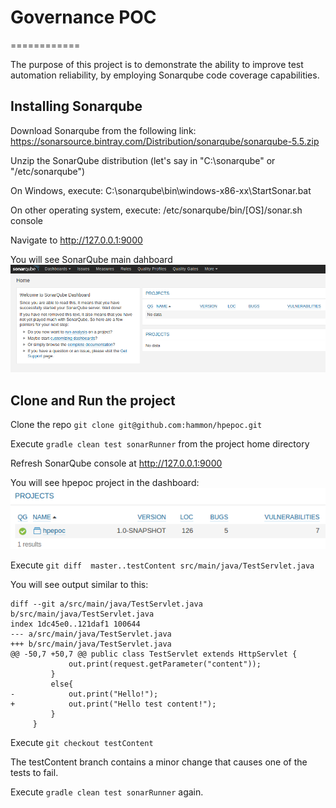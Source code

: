 # Governance POC
============

The purpose of this project is to demonstrate the ability to improve test automation reliability,
by employing Sonarqube code coverage capabilities.


Installing Sonarqube
--------------------

Download Sonarqube from the following link:
https://sonarsource.bintray.com/Distribution/sonarqube/sonarqube-5.5.zip

Unzip the SonarQube distribution (let's say in "C:\sonarqube" or "/etc/sonarqube")

On Windows, execute:
C:\sonarqube\bin\windows-x86-xx\StartSonar.bat

On other operating system, execute:
/etc/sonarqube/bin/[OS]/sonar.sh console

Navigate to <http://127.0.0.1:9000>

You will see SonarQube main dahboard
![SonarQube cosole](sq-empty.png)

Clone and Run the project
------------------------------

Clone the repo ```git clone git@github.com:hammon/hpepoc.git```

Execute ```gradle clean test sonarRunner``` from the project home directory

Refresh SonarQube console at <http://127.0.0.1:9000>

You will see hpepoc project in the dashboard:
![SonarQube projects](sq-projects.png)

Execute ```git diff  master..testContent src/main/java/TestServlet.java```

You will see output similar to this:

```
diff --git a/src/main/java/TestServlet.java b/src/main/java/TestServlet.java
index 1dc45e0..121daf1 100644
--- a/src/main/java/TestServlet.java
+++ b/src/main/java/TestServlet.java
@@ -50,7 +50,7 @@ public class TestServlet extends HttpServlet {
             out.print(request.getParameter("content"));
         }
         else{
-            out.print("Hello!");
+            out.print("Hello test content!");
         }
     }
```

Execute ```git checkout testContent```

The testContent branch contains a minor change that causes one of the tests to fail.

Execute ```gradle clean test sonarRunner``` again.

